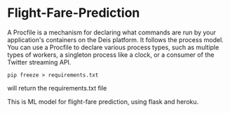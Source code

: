 # Flight-Fare-Prediction

A Procfile is a mechanism for declaring what commands are run by your application's containers on the Deis platform. It follows the process model. You can use a Procfile to declare various process types, such as multiple types of workers, a singleton process like a clock, or a consumer of the Twitter streaming API.

    pip freeze > requirements.txt   
will return the requirements.txt file 

This is ML model for flight-fare prediction, using flask and heroku.
